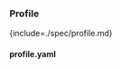 ### Profile

{include=./spec/profile.md}

#### profile.yaml

```{include=../../services/profile/profile.yaml}
```
